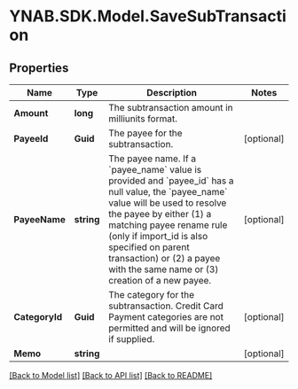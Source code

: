 # YNAB.SDK.Model.SaveSubTransaction

## Properties

Name | Type | Description | Notes
------------ | ------------- | ------------- | -------------
**Amount** | **long** | The subtransaction amount in milliunits format. | 
**PayeeId** | **Guid** | The payee for the subtransaction. | [optional] 
**PayeeName** | **string** | The payee name.  If a &#x60;payee_name&#x60; value is provided and &#x60;payee_id&#x60; has a null value, the &#x60;payee_name&#x60; value will be used to resolve the payee by either (1) a matching payee rename rule (only if import_id is also specified on parent transaction) or (2) a payee with the same name or (3) creation of a new payee. | [optional] 
**CategoryId** | **Guid** | The category for the subtransaction.  Credit Card Payment categories are not permitted and will be ignored if supplied. | [optional] 
**Memo** | **string** |  | [optional] 

[[Back to Model list]](../README.md#documentation-for-models) [[Back to API list]](../README.md#documentation-for-api-endpoints) [[Back to README]](../README.md)

